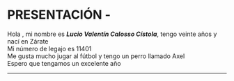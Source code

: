 # PRESENTACIÓN - 
  Hola , mi nombre es ***Lucio Valentín Calosso Cístola***, tengo veinte años y nací en Zárate  
    Mi número de legajo es 11401  
      Me gusta mucho jugar al fútbol y tengo un perro llamado Axel  
      Espero que tengamos un excelente año 
___

